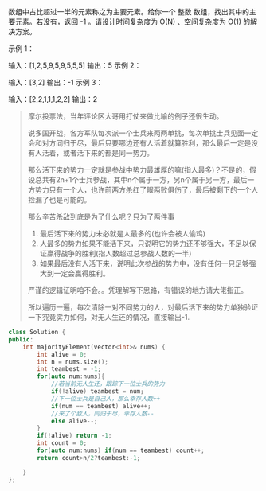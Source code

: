 数组中占比超过一半的元素称之为主要元素。给你一个 整数 数组，找出其中的主要元素。若没有，返回 -1 。请设计时间复杂度为 O(N) 、空间复杂度为 O(1) 的解决方案。

 

示例 1：

输入：[1,2,5,9,5,9,5,5,5]
输出：5
示例 2：

输入：[3,2]
输出：-1
示例 3：

输入：[2,2,1,1,1,2,2]
输出：2

> 摩尔投票法，当年评论区大哥用打仗来做比喻的例子还很生动。
>
> 说多国开战，各方军队每次派一个士兵来两两单挑，每次单挑士兵见面一定会和对方同归于尽，最后只要哪边还有人活着就算胜利，那么最后一定是没有人活着，或者活下来的都是同一势力。
>
> 那么活下来的势力一定就是参战中势力最雄厚的嘛(指人最多)？不是的，假设总共有2n+1个士兵参战，其中n个属于一方，另n个属于另一方，最后一方势力只有一个人，也许前两方杀红了眼两败俱伤了，最后被剩下的一个人捡漏了也是可能的。
>
> 那么辛苦杀敌到底是为了什么呢？只为了两件事
>
> 1. 最后活下来的势力未必就是人最多的(也许会被人偷鸡)
> 2. 人最多的势力如果不能活下来，只说明它的势力还不够强大，不足以保证赢得战争的胜利(指人数超过总参战人数的一半)
> 3. 如果最后没有人活下来，说明此次参战的势力中，没有任何一只足够强大到一定会赢得胜利。
>
> 严谨的逻辑证明咱不会。。凭理解写下思路，有错误的地方请大佬指正。
>
> 所以遍历一遍，每次清除一对不同势力的人，对最后活下来的势力单独验证一下究竟实力如何，对无人生还的情况，直接输出-1.

```cpp
class Solution {
public:
    int majorityElement(vector<int>& nums) {
        int alive = 0;
        int n = nums.size();
        int teambest = -1;
        for(auto num:nums){
            //若当前无人生还，跟踪下一位士兵的势力
            if(!alive) teambest = num;
            //下一位士兵是自己人，那么幸存人数++
            if(num == teambest) alive++;
            //来了个敌人，同归于尽，幸存人数--
            else alive--;
        }
        if(!alive) return -1;
        int count = 0;
        for(auto num:nums) if(num == teambest) count++;
        return count>n/2?teambest:-1;

    }
};
```

